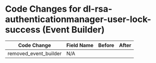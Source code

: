 # Code Changes for dl-rsa-authenticationmanager-user-lock-success (Event Builder)

| Code Change | Field Name | Before | After |
|-------------|------------|--------|-------|
| removed_event_builder | N/A |  |  |